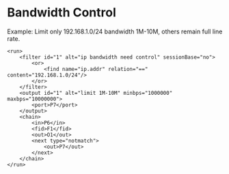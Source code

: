 # Bandwidth Control

Example: Limit only 192.168.1.0/24 bandwidth 1M-10M, others remain full line rate.

```markup
<run>
    <filter id="1" alt="ip bandwidth need control" sessionBase="no">
        <or>
            <find name="ip.addr" relation="==" content="192.168.1.0/24"/>
        </or>
    </filter>
    <output id="1" alt="limit 1M-10M" minbps="1000000" maxbps="10000000">
        <port>P7</port>
    </output>
    <chain>
        <in>P6</in>
        <fid>F1</fid>
        <out>O1</out>
        <next type="notmatch">
            <out>P7</out>
        </next>
    </chain>
</run>

```
